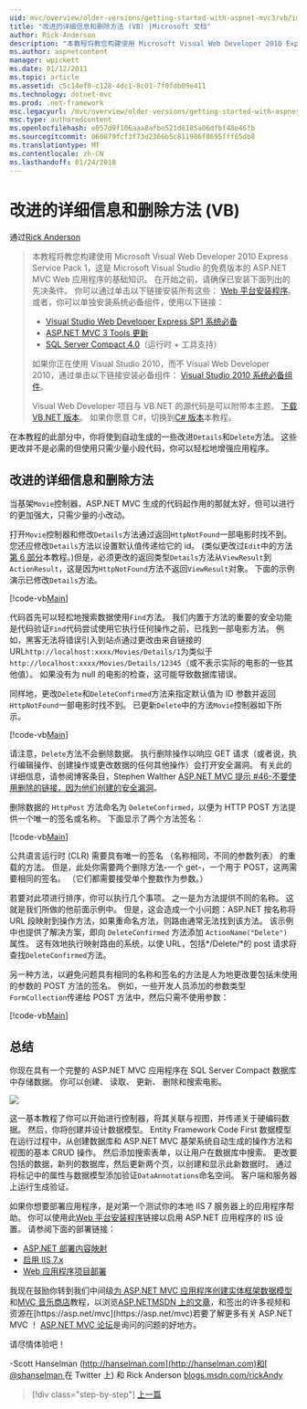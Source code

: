 ```yaml
---
uid: mvc/overview/older-versions/getting-started-with-aspnet-mvc3/vb/improving-the-details-and-delete-methods
title: "改进的详细信息和删除方法 (VB) |Microsoft 文档"
author: Rick-Anderson
description: "本教程将教您构建使用 Microsoft Visual Web Developer 2010 Express Service Pack 1，这是一个 ASP.NET MVC Web 应用程序的基础知识..."
ms.author: aspnetcontent
manager: wpickett
ms.date: 01/12/2011
ms.topic: article
ms.assetid: c5c14ef0-c128-4dc1-8c01-7f0fdb09e411
ms.technology: dotnet-mvc
ms.prod: .net-framework
msc.legacyurl: /mvc/overview/older-versions/getting-started-with-aspnet-mvc3/vb/improving-the-details-and-delete-methods
msc.type: authoredcontent
ms.openlocfilehash: e057d9f106aaa8afbe521d8185a06dfbf48e46fb
ms.sourcegitcommit: 060879fcf3f73d2366b5c811986f8695fff65db8
ms.translationtype: MT
ms.contentlocale: zh-CN
ms.lasthandoff: 01/24/2018
---
```

<a name="improving-the-details-and-delete-methods-vb"></a>改进的详细信息和删除方法 (VB)
====================
通过[Rick Anderson](https://github.com/Rick-Anderson)

> 本教程将教您构建使用 Microsoft Visual Web Developer 2010 Express Service Pack 1，这是 Microsoft Visual Studio 的免费版本的 ASP.NET MVC Web 应用程序的基础知识。 在开始之前，请确保已安装下面列出的先决条件。 你可以通过单击以下链接安装所有这些： [Web 平台安装程序](https://www.microsoft.com/web/gallery/install.aspx?appid=VWD2010SP1Pack)。 或者，你可以单独安装系统必备组件，使用以下链接：
> 
> - [Visual Studio Web Developer Express SP1 系统必备](https://www.microsoft.com/web/gallery/install.aspx?appid=VWD2010SP1Pack)
> - [ASP.NET MVC 3 Tools 更新](https://www.microsoft.com/web/gallery/install.aspx?appsxml=&amp;appid=MVC3)
> - [SQL Server Compact 4.0](https://www.microsoft.com/web/gallery/install.aspx?appid=SQLCE;SQLCEVSTools_4_0)（运行时 + 工具支持）
> 
> 如果你正在使用 Visual Studio 2010，而不 Visual Web Developer 2010，通过单击以下链接安装必备组件： [Visual Studio 2010 系统必备组件](https://www.microsoft.com/web/gallery/install.aspx?appsxml=&amp;appid=VS2010SP1Pack)。
> 
> Visual Web Developer 项目与 VB.NET 的源代码是可以附带本主题。 [下载 VB.NET 版本](https://code.msdn.microsoft.com/Introduction-to-MVC-3-10d1b098)。 如果你愿意 C#，切换到[C# 版本](../cs/improving-the-details-and-delete-methods.md)本教程。


在本教程的此部分中，你将使到自动生成的一些改进`Details`和`Delete`方法。 这些更改并不是必需的但使用只需少量小段代码，你可以轻松地增强应用程序。

## <a name="improving-the-details-and-delete-methods"></a>改进的详细信息和删除方法

当基架`Movie`控制器，ASP.NET MVC 生成的代码起作用的那就太好，但可以进行的更加强大，只需少量的小改动。

打开`Movie`控制器和修改`Details`方法通过返回`HttpNotFound`一部电影时找不到。 您还应修改`Details`方法以设置默认值传递给它的 id。 (类似更改过`Edit`中的方法[第 6 部分](examining-the-edit-methods-and-edit-view.md)本教程。)但是，必须更改的返回类型`Details`方法从`ViewResult`到`ActionResult`，这是因为`HttpNotFound`方法不返回`ViewResult`对象。 下面的示例演示已修改`Details`方法。

[!code-vb[Main](improving-the-details-and-delete-methods/samples/sample1.vb)]

代码首先可以轻松地搜索数据使用`Find`方法。 我们内置于方法的重要的安全功能是代码验证`Find`代码尝试使用它执行任何操作之前，已找到一部电影方法。 例如，黑客无法将错误引入到站点通过更改由来自链接的 URL`http://localhost:xxxx/Movies/Details/1`为类似于`http://localhost:xxxx/Movies/Details/12345`（或不表示实际的电影的一些其他值）。 如果没有为 null 的电影的检查，这可能导致数据库错误。

同样地，更改`Delete`和`DeleteConfirmed`方法来指定默认值为 ID 参数并返回`HttpNotFound`一部电影时找不到。 已更新`Delete`中的方法`Movie`控制器如下所示。

[!code-vb[Main](improving-the-details-and-delete-methods/samples/sample2.vb)]

请注意，`Delete`方法不会删除数据。 执行删除操作以响应 GET 请求（或者说，执行编辑操作、创建操作或更改数据的任何其他操作）会打开安全漏洞。 有关此的详细信息，请参阅博客条目，Stephen Walther [ASP.NET MVC 提示 #46-不要使用删除的链接，因为他们创建的安全漏洞](http://stephenwalther.com/blog/archive/2009/01/21/asp.net-mvc-tip-46-ndash-donrsquot-use-delete-links-because.aspx)。

删除数据的 `HttpPost` 方法命名为 `DeleteConfirmed`，以便为 HTTP POST 方法提供一个唯一的签名或名称。 下面显示了两个方法签名：

[!code-vb[Main](improving-the-details-and-delete-methods/samples/sample3.vb)]

公共语言运行时 (CLR) 需要具有唯一的签名 （名称相同，不同的参数列表） 的重载的方法。 但是，此处你需要两个删除方法-一个 get-，一个用于 POST，这两需要相同的签名。 （它们都需要接受单个整数作为参数。）

若要对此项进行排序，你可以执行几个事项。 之一是为方法提供不同的名称。 这就是我们所做的他前面示例中。 但是，这会造成一个小问题：ASP.NET 按名称将 URL 段映射到操作方法，如果重命名方法，则路由通常无法找到该方法。 该示例中也提供了解决方案，即向 `DeleteConfirmed` 方法添加 `ActionName("Delete")` 属性。 这有效地执行映射路由的系统，以使 URL，包括*/Delete/*的 post 请求将查找`DeleteConfirmed`方法。

另一种方法，以避免问题具有相同的名称和签名的方法是人为地更改要包括未使用的参数的 POST 方法的签名。 例如，一些开发人员添加的参数类型`FormCollection`传递给 POST 方法中，然后只需不使用参数：

[!code-vb[Main](improving-the-details-and-delete-methods/samples/sample4.vb)]

## <a name="wrapping-up"></a>总结

你现在具有一个完整的 ASP.NET MVC 应用程序在 SQL Server Compact 数据库中存储数据。 你可以创建、 读取、 更新、 删除和搜索电影。

![](improving-the-details-and-delete-methods/_static/image1.png)

这一基本教程了你可以开始进行控制器，将其关联与视图，并传递关于硬编码数据。 然后，你将创建并设计数据模型。 Entity Framework Code First 数据模型在运行过程中，从创建数据库和 ASP.NET MVC 基架系统自动生成的操作方法和视图的基本 CRUD 操作。 然后添加搜索表单，以让用户在数据库中搜索。 更改要包括的数据，新列的数据库，然后更新两个页，以创建和显示此新数据时。 通过将标记中的属性与数据模型添加验证`DataAnnotations`命名空间。 客户端和服务器上运行生成验证。

如果你想要部署应用程序，是对第一个测试你的本地 IIS 7 服务器上的应用程序帮助。 你可以使用此[Web 平台安装程序](https://www.microsoft.com/web/gallery/install.aspx?appsxml=&amp;appid=ASPNET;)链接以启用 ASP.NET 应用程序的 IIS 设置。 请参阅下面的部署链接：

- [ASP.NET 部署内容映射](https://msdn.microsoft.com/library/dd394698.aspx)
- [启用 IIS 7.x](https://blogs.msdn.com/b/rickandy/archive/2011/03/14/enabling-iis-7-x-on-windows-7-vista-sp1-windows-2008-windows-2008-r2.aspx)
- [Web 应用程序项目部署](https://msdn.microsoft.com/library/dd394698.aspx)

我现在鼓励你转到我们中间级[为 ASP.NET MVC 应用程序创建实体框架数据模型](../../../getting-started/getting-started-with-ef-using-mvc/creating-an-entity-framework-data-model-for-an-asp-net-mvc-application.md)和[MVC 音乐商店](../../mvc-music-store/mvc-music-store-part-1.md)教程，以浏览[ASP.NETMSDN 上的文章](https://msdn.microsoft.com/library/gg416514(VS.98).aspx)，和签出的许多视频和资源在[https://asp.net/mvc](https://asp.net/mvc)若要了解更多有关 ASP.NET MVC ！ [ASP.NET MVC 论坛](https://forums.asp.net/1146.aspx)是询问的问题的好地方。

请尽情体验吧！

-Scott Hanselman ([http://hanselman.com](http://hanselman.com)和[ @shanselman ](http://twitter.com/shanselman)在 Twitter 上) 和 Rick Anderson [blogs.msdn.com/rickAndy](https://blogs.msdn.com/rickAndy)

>[!div class="step-by-step"]
[上一篇](adding-validation-to-the-model.md)
